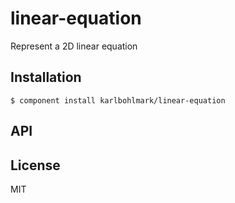 
# linear-equation

  Represent a 2D linear equation

## Installation

    $ component install karlbohlmark/linear-equation

## API

   

## License

  MIT
